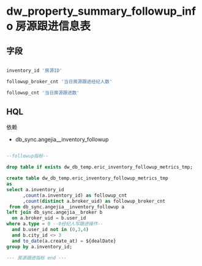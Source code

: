 # dw_property_summary_followup_info 房源跟进信息表

## 字段

``` sql

inventory_id '房源ID'

followup_broker_cnt '当日房源跟进经纪人数'

followup_cnt '当日房源跟进数'

```

## HQL

依赖
- db_sync.angejia__inventory_followup

``` sql

--followup指标--

drop table if exists dw_db_temp.eric_inventory_followup_metrics_tmp;

create table dw_db_temp.eric_inventory_followup_metrics_tmp
as
select a.inventory_id
      ,count(a.inventory_id) as followup_cnt
      ,count(distinct a.broker_uid) as followup_broker_cnt
 from db_sync.angejia__inventory_followup a
left join db_sync.angejia__broker b
  on a.broker_uid = b.user_id
where a.type = 0 --0经纪人写跟进操作--
  and b.user_id not in (0,3,4)
  and b.city_id <> 3
  and to_date(a.create_at) = ${dealDate}
group by a.inventory_id;

--- 房源跟进指标 end ---

```
